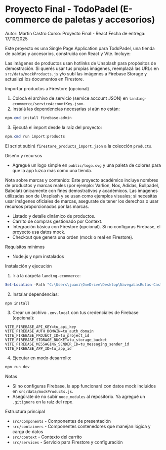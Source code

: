 # Proyecto Final - TodoPadel (E-commerce de paletas y accesorios)

Autor: Martin Castro
Curso: Proyecto Final - React
Fecha de entrega: 17/10/2025

Este proyecto es una Single Page Application para TodoPadel, una tienda de paletas y accesorios, construida con React y Vite. Incluye:

Las imágenes de productos usan hotlinks de Unsplash para propósitos de demostración. Si querés usar tus propias imágenes, reemplazá las URLs en `src/data/mockProducts.js` y/o subí las imágenes a Firebase Storage y actualizá los documentos en Firestore.

Importar productos a Firestore (opcional)

1. Colocá el archivo de servicio (service account JSON) en `landing-ecommerce/serviceAccountKey.json`.
2. Instalá las dependencias necesarias si aún no están:

```powershell
npm.cmd install firebase-admin
```

3. Ejecutá el import desde la raíz del proyecto:

```powershell
npm.cmd run import:products
```

El script subirá `firestore_products_import.json` a la colección `products`.

Diseño y recursos
- Agregué un logo simple en `public/logo.svg` y una paleta de colores para que la app luzca más como una tienda.
 
Nota sobre marcas y contenido: Este proyecto académico incluye nombres de productos y marcas reales (por ejemplo: Varlion, Nox, Adidas, Bullpadel, Babolat) únicamente con fines demostrativos y académicos. Las imágenes utilizadas son de Unsplash y se usan como ejemplos visuales; si necesitás usar imágenes oficiales de marcas, asegurate de tener los derechos o usar recursos proporcionados por las marcas.

- Listado y detalle dinámico de productos.
- Carrito de compras gestionado por Context.
- Integración básica con Firestore (opcional). Si no configuras Firebase, el proyecto usa datos mock.
- Checkout que genera una orden (mock o real en Firestore).

Requisitos mínimos
- Node.js y npm instalados

Instalación y ejecución

1. Ir a la carpeta `landing-ecommerce`:

```powershell
Set-Location -Path "C:\Users\juani\OneDrive\Desktop\NavegaLasRutas-Castro-main\landing-ecommerce"
```

2. Instalar dependencias:

```powershell
npm install
```

3. Crear un archivo `.env.local` con tus credenciales de Firebase (opcional):

```text
VITE_FIREBASE_API_KEY=tu_api_key
VITE_FIREBASE_AUTH_DOMAIN=tu_auth_domain
VITE_FIREBASE_PROJECT_ID=tu_project_id
VITE_FIREBASE_STORAGE_BUCKET=tu_storage_bucket
VITE_FIREBASE_MESSAGING_SENDER_ID=tu_messaging_sender_id
VITE_FIREBASE_APP_ID=tu_app_id
```

4. Ejecutar en modo desarrollo:

```powershell
npm run dev
```

Notas

- Si no configuras Firebase, la app funcionará con datos mock incluidos en `src/data/mockProducts.js`.
- Asegúrate de no subir `node_modules` al repositorio. Ya agregué un `.gitignore` en la raíz del repo.

Estructura principal
- `src/components` - Componentes de presentación
- `src/containers` - Componentes contenedores que manejan lógica y carga de datos
- `src/context` - Contexto del carrito
- `src/services` - Servicio para Firestore y configuración

